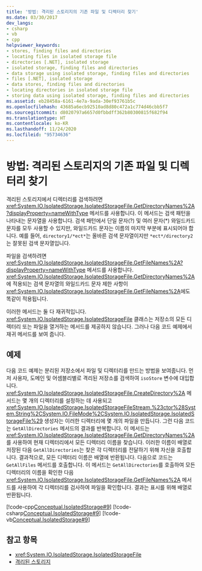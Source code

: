 ```yaml
---
title: '방법: 격리된 스토리지의 기존 파일 및 디렉터리 찾기'
ms.date: 03/30/2017
dev_langs:
- csharp
- vb
- cpp
helpviewer_keywords:
- stores, finding files and directories
- locating files in isolated storage file
- directories [.NET], isolated storage
- isolated storage, finding files and directories
- data storage using isolated storage, finding files and directories
- files [.NET], isolated storage
- data stores, finding files and directories
- locating directories in isolated storage file
- storing data using isolated storage, finding files and directories
ms.assetid: eb28458a-6161-4e7a-9ada-30ef93761b5c
ms.openlocfilehash: 43685a6ecb92510ad8d80c472a1c774d46cbb5f7
ms.sourcegitcommit: d8020797a6657d0fbbdff362b80300815f682f94
ms.translationtype: HT
ms.contentlocale: ko-KR
ms.lasthandoff: 11/24/2020
ms.locfileid: "95734636"
---
```

# <a name="how-to-find-existing-files-and-directories-in-isolated-storage"></a>방법: 격리된 스토리지의 기존 파일 및 디렉터리 찾기

격리된 스토리지에서 디렉터리를 검색하려면 <xref:System.IO.IsolatedStorage.IsolatedStorageFile.GetDirectoryNames%2A?displayProperty=nameWithType> 메서드를 사용합니다. 이 메서드는 검색 패턴을 나타내는 문자열을 사용합니다. 검색 패턴에서 단일 문자(?) 및 여러 문자(\*) 와일드카드 문자를 모두 사용할 수 있지만, 와일드카드 문자는 이름의 마지막 부분에 표시되어야 합니다. 예를 들어, `directory1/*ect*`는 올바른 검색 문자열이지만 `*ect*/directory2`는 잘못된 검색 문자열입니다.  
  
 파일을 검색하려면 <xref:System.IO.IsolatedStorage.IsolatedStorageFile.GetFileNames%2A?displayProperty=nameWithType> 메서드를 사용합니다. <xref:System.IO.IsolatedStorage.IsolatedStorageFile.GetDirectoryNames%2A>에 적용되는 검색 문자열의 와일드카드 문자 제한 사항이 <xref:System.IO.IsolatedStorage.IsolatedStorageFile.GetFileNames%2A>에도 똑같이 적용됩니다.  
  
 이러한 메서드는 둘 다 재귀적입니다. <xref:System.IO.IsolatedStorage.IsolatedStorageFile> 클래스는 저장소의 모든 디렉터리 또는 파일을 열거하는 메서드를 제공하지 않습니다. 그러나 다음 코드 예제에서 재귀 메서드를 보여 줍니다.  
  
## <a name="example"></a>예제  

 다음 코드 예제는 분리된 저장소에서 파일 및 디렉터리를 만드는 방법을 보여줍니다. 먼저 사용자, 도메인 및 어셈블리별로 격리된 저장소를 검색하여 `isoStore` 변수에 대입합니다. <xref:System.IO.IsolatedStorage.IsolatedStorageFile.CreateDirectory%2A> 메서드는 몇 개의 디렉터리를 설정하는 데 사용되고 <xref:System.IO.IsolatedStorage.IsolatedStorageFileStream.%23ctor%28System.String%2CSystem.IO.FileMode%2CSystem.IO.IsolatedStorage.IsolatedStorageFile%29> 생성자는 이러한 디렉터리에 몇 개의 파일을 만듭니다. 그런 다음 코드는 `GetAllDirectories` 메서드의 결과를 반복합니다. 이 메서드는 <xref:System.IO.IsolatedStorage.IsolatedStorageFile.GetDirectoryNames%2A>를 사용하여 현재 디렉터리에서 모든 디렉터리 이름을 찾습니다. 이러한 이름이 배열로 저장된 다음 `GetAllDirectories`는 찾은 각 디렉터리를 전달하기 위해 자신을 호출합니다. 결과적으로, 모든 디렉터리 이름은 배열에 반환됩니다. 다음으로 코드는 `GetAllFiles` 메서드를 호출합니다. 이 메서드는 `GetAllDirectories`를 호출하여 모든 디렉터리의 이름을 확인한 다음 <xref:System.IO.IsolatedStorage.IsolatedStorageFile.GetFileNames%2A> 메서드를 사용하여 각 디렉터리를 검사하여 파일을 확인합니다. 결과는 표시를 위해 배열로 반환됩니다.  
  
 [!code-cpp[Conceptual.IsolatedStorage#9](../../../samples/snippets/cpp/VS_Snippets_CLR/conceptual.isolatedstorage/cpp/source8.cpp#9)]
 [!code-csharp[Conceptual.IsolatedStorage#9](../../../samples/snippets/csharp/VS_Snippets_CLR/conceptual.isolatedstorage/cs/source8.cs#9)]
 [!code-vb[Conceptual.IsolatedStorage#9](../../../samples/snippets/visualbasic/VS_Snippets_CLR/conceptual.isolatedstorage/vb/source8.vb#9)]  
  
## <a name="see-also"></a>참고 항목

- <xref:System.IO.IsolatedStorage.IsolatedStorageFile>
- [격리된 스토리지](isolated-storage.md)
